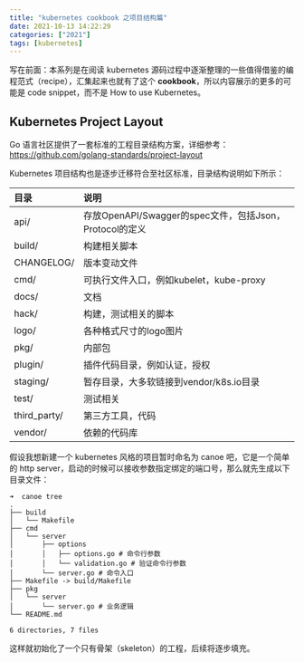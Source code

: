 ```yaml
---
title: "kubernetes cookbook 之项目结构篇"
date: 2021-10-13 14:22:29
categories: ["2021"]
tags: [kubernetes]
---
```


写在前面：本系列是在阅读 kubernetes 源码过程中逐渐整理的一些值得借鉴的编程范式（recipe），汇集起来也就有了这个 **cookbook**，所以内容展示的更多的可能是 code snippet，而不是 How to use Kubernetes。

## Kubernetes Project Layout

Go 语言社区提供了一套标准的工程目录结构方案，详细参考：<https://github.com/golang-standards/project-layout>

Kubernetes 项目结构也是逐步迁移符合至社区标准，目录结构说明如下所示：

|目录|说明|
|:---- | :---- |
|api/|存放OpenAPI/Swagger的spec文件，包括Json，Protocol的定义|
|build/|构建相关脚本|
|CHANGELOG/|版本变动文件|
|cmd/|可执行文件入口，例如kubelet，kube-proxy|
|docs/|文档|
|hack/|构建，测试相关的脚本|
|logo/|各种格式尺寸的logo图片|
|pkg/|内部包|
|plugin/|插件代码目录，例如认证，授权|
|staging/|暂存目录，大多软链接到vendor/k8s.io目录|
|test/|测试相关|
|third_party/|第三方工具，代码|
|vendor/|依赖的代码库|

假设我想新建一个 kubernetes 风格的项目暂时命名为 canoe 吧，它是一个简单的 http server，启动的时候可以接收参数指定绑定的端口号，那么就先生成以下目录文件：

```
➜  canoe tree
.
├── build
│   └── Makefile
├── cmd
│   └── server
│       ├── options
│       │   ├── options.go # 命令行参数
│       │   └── validation.go # 验证命令行参数
│       └── server.go # 命令入口
├── Makefile -> build/Makefile
├── pkg
│   └── server
│       └── server.go # 业务逻辑
└── README.md

6 directories, 7 files

```

这样就初始化了一个只有骨架（skeleton）的工程，后续将逐步填充。

